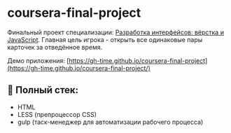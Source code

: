 # coursera-final-project

Финальный проект специализации: [Разработка интерфейсов: вёрстка и JavaScript](https://ru.coursera.org/specializations/razrabotka-interfeysov). 
Главная цель игрока - открыть все одинаковые пары карточек за отведённое время.

Демо приложения: [https://gh-time.github.io/coursera-final-project](https://gh-time.github.io/coursera-final-project/)

## :memo: Полный стек:

- HTML
- LESS (препроцессор CSS)
- gulp (таск-менеджер для автоматизации рабочего процесса)
